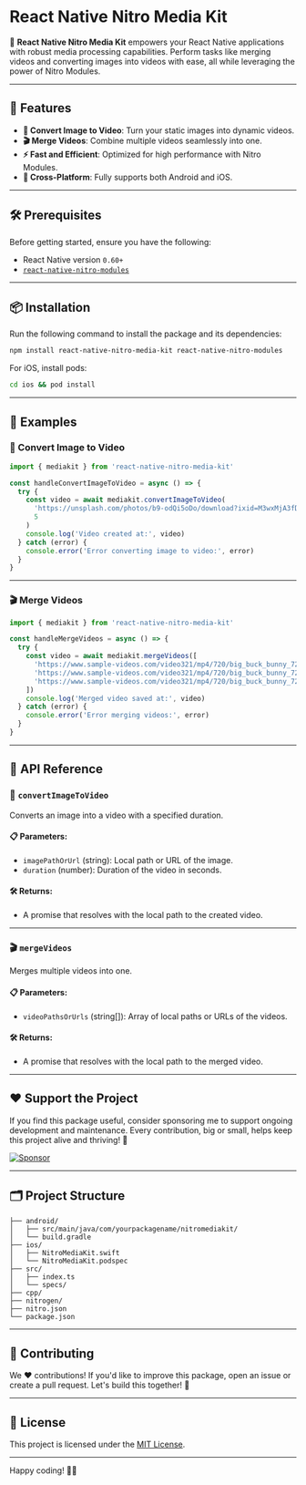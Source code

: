 # React Native Nitro Media Kit

🎥 **React Native Nitro Media Kit** empowers your React Native applications with robust media processing capabilities. Perform tasks like merging videos and converting images into videos with ease, all while leveraging the power of Nitro Modules.

---

## 🚀 Features

- **🎨 Convert Image to Video**: Turn your static images into dynamic videos.
- **🎬 Merge Videos**: Combine multiple videos seamlessly into one.
- **⚡ Fast and Efficient**: Optimized for high performance with Nitro Modules.
- **📱 Cross-Platform**: Fully supports both Android and iOS.

---

## 🛠️ Prerequisites

Before getting started, ensure you have the following:

- React Native version `0.60+`
- [`react-native-nitro-modules`](https://www.npmjs.com/package/react-native-nitro-modules)

---

## 📦 Installation

Run the following command to install the package and its dependencies:

```bash
npm install react-native-nitro-media-kit react-native-nitro-modules
```

For iOS, install pods:

```bash
cd ios && pod install
```

---

## 📝 Examples

### 🎨 Convert Image to Video

```javascript
import { mediakit } from 'react-native-nitro-media-kit'

const handleConvertImageToVideo = async () => {
  try {
    const video = await mediakit.convertImageToVideo(
      'https://unsplash.com/photos/b9-odQi5oDo/download?ixid=M3wxMjA3fDB8MXxzZWFyY2h8Mnx8dXJsfGVufDB8fHx8MTczMjM0MTM2NXww&force=true&w=1920',
      5
    )
    console.log('Video created at:', video)
  } catch (error) {
    console.error('Error converting image to video:', error)
  }
}
```

---

### 🎬 Merge Videos

```javascript
import { mediakit } from 'react-native-nitro-media-kit'

const handleMergeVideos = async () => {
  try {
    const video = await mediakit.mergeVideos([
      'https://www.sample-videos.com/video321/mp4/720/big_buck_bunny_720p_1mb.mp4',
      'https://www.sample-videos.com/video321/mp4/720/big_buck_bunny_720p_2mb.mp4',
      'https://www.sample-videos.com/video321/mp4/720/big_buck_bunny_720p_2mb.mp4',
    ])
    console.log('Merged video saved at:', video)
  } catch (error) {
    console.error('Error merging videos:', error)
  }
}
```

---

## 📘 API Reference

### 🎨 `convertImageToVideo`

Converts an image into a video with a specified duration.

#### 📋 Parameters:

- `imagePathOrUrl` (string): Local path or URL of the image.
- `duration` (number): Duration of the video in seconds.

#### 🛠️ Returns:

- A promise that resolves with the local path to the created video.

---

### 🎬 `mergeVideos`

Merges multiple videos into one.

#### 📋 Parameters:

- `videoPathsOrUrls` (string[]): Array of local paths or URLs of the videos.

#### 🛠️ Returns:

- A promise that resolves with the local path to the merged video.

---

## ❤️ Support the Project

If you find this package useful, consider sponsoring me to support ongoing development and maintenance. Every contribution, big or small, helps keep this project alive and thriving! 🌟

[![Sponsor](https://img.shields.io/badge/Sponsor-💖-pink?style=flat-square)](https://github.com/sponsors/your-username)

---

## 🗂️ Project Structure

```
├── android/
│   ├── src/main/java/com/yourpackagename/nitromediakit/
│   └── build.gradle
├── ios/
│   ├── NitroMediaKit.swift
│   └── NitroMediaKit.podspec
├── src/
│   ├── index.ts
│   └── specs/
├── cpp/
├── nitrogen/
├── nitro.json
└── package.json
```

---

## 🤝 Contributing

We ❤️ contributions! If you'd like to improve this package, open an issue or create a pull request. Let's build this together! 🚀

---

## 📜 License

This project is licensed under the [MIT License](LICENSE).

---

Happy coding! 🚀🎉
